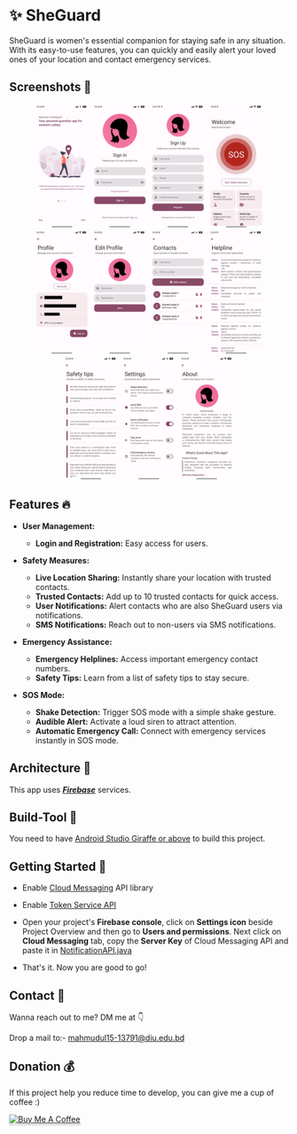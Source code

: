 # ✨ SheGuard
SheGuard is women's essential companion for staying safe in any situation. With its easy-to-use features, you can quickly and easily alert your loved ones of your location and contact emergency services.

## Screenshots 📱
<div align="center">
<img src="https://github.com/Mahmud0808/SheGuard/blob/master/screenshots/onboarding.jpg" width="20%" /> <img src="https://github.com/Mahmud0808/SheGuard/blob/master/screenshots/signin.jpg" width="20%" /> <img src="https://github.com/Mahmud0808/SheGuard/blob/master/screenshots/signup.jpg" width="20%" /> <img src="https://github.com/Mahmud0808/SheGuard/blob/master/screenshots/home.jpg" width="20%" />
<img src="https://github.com/Mahmud0808/SheGuard/blob/master/screenshots/profile.jpg" width="20%" /> <img src="https://github.com/Mahmud0808/SheGuard/blob/master/screenshots/edit_profile.jpg" width="20%" /> <img src="https://github.com/Mahmud0808/SheGuard/blob/master/screenshots/contacts.jpg" width="20%" /> <img src="https://github.com/Mahmud0808/SheGuard/blob/master/screenshots/helpline.jpg" width="20%" />
<img src="https://github.com/Mahmud0808/SheGuard/blob/master/screenshots/safety_tips.jpg" width="20%" /> <img src="https://github.com/Mahmud0808/SheGuard/blob/master/screenshots/settings.jpg" width="20%" /> <img src="https://github.com/Mahmud0808/SheGuard/blob/master/screenshots/about.jpg" width="20%" />
</div>

## Features 🔥

- **User Management:**
  - **Login and Registration:** Easy access for users.

- **Safety Measures:**
  - **Live Location Sharing:** Instantly share your location with trusted contacts.
  - **Trusted Contacts:** Add up to 10 trusted contacts for quick access.
  - **User Notifications:** Alert contacts who are also SheGuard users via notifications.
  - **SMS Notifications:** Reach out to non-users via SMS notifications.

- **Emergency Assistance:**
  - **Emergency Helplines:** Access important emergency contact numbers.
  - **Safety Tips:** Learn from a list of safety tips to stay secure.

- **SOS Mode:**
  - **Shake Detection:** Trigger SOS mode with a simple shake gesture.
  - **Audible Alert:** Activate a loud siren to attract attention.
  - **Automatic Emergency Call:** Connect with emergency services instantly in SOS mode.

## Architecture 🗼

This app uses [***Firebase***](https://firebase.google.com/) services.

## Build-Tool 🧰

You need to have [Android Studio Giraffe or above](https://developer.android.com/studio/preview) to build this project.

## Getting Started 🚀

- Enable [Cloud Messaging](https://console.cloud.google.com/apis/library/googlecloudmessaging.googleapis.com) API library

- Enable [Token Service API](https://console.cloud.google.com/apis/library/securetoken.googleapis.com)

- Open your project's **Firebase console**, click on **Settings icon** beside Project Overview and then go to **Users and permissions**. Next click on **Cloud Messaging** tab, copy the **Server Key** of Cloud Messaging API and paste it in [NotificationAPI.java](https://github.com/Mahmud0808/SheGuard/blob/master/app/src/main/java/com/android/sheguard/api/NotificationAPI.java)

- That's it. Now you are good to go!

## Contact 📩

Wanna reach out to me? DM me at 👇

Drop a mail to:- mahmudul15-13791@diu.edu.bd

## Donation 💰

If this project help you reduce time to develop, you can give me a cup of coffee :)

<a href="https://www.buymeacoffee.com/drdisagree" target="_blank"><img src="https://www.buymeacoffee.com/assets/img/custom_images/yellow_img.png" alt="Buy Me A Coffee" style="height: 41px !important;width: 174px !important;box-shadow: 0px 3px 2px 0px rgba(190, 190, 190, 0.5) !important;-webkit-box-shadow: 0px 3px 2px 0px rgba(190, 190, 190, 0.5) !important;" ></a>
